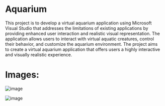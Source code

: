 # Aquarium
This project is to develop a virtual aquarium application using Microsoft Visual Studio that addresses the limitations of existing applications by providing enhanced user interaction and realistic visual representation. 
The application allows users to interact with virtual aquatic creatures, control their behavior, and customize the aquarium environment.
The project aims to create a virtual aquarium application that offers users a highly interactive and visually realistic experience.

# Images:
![image](https://github.com/lakshmii07/Aquarium/assets/108820383/5c426ef0-bed9-4cd1-b108-3e626d6f1ba4)

![image](https://github.com/lakshmii07/Aquarium/assets/108820383/c0f75c07-9c90-432e-bc8b-3aedab3fbaf4)

